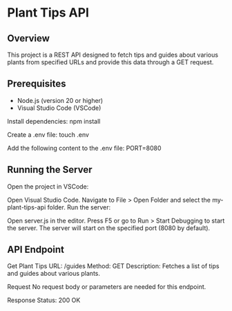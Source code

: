 # Plant Tips API

## Overview
This project is a REST API designed to fetch tips and guides about various plants from specified URLs and provide this data through a GET request.


## Prerequisites
- Node.js (version 20 or higher)
- Visual Studio Code (VSCode)

Install dependencies:
npm install

Create a .env file:
touch .env

Add the following content to the .env file:
PORT=8080


## Running the Server
Open the project in VSCode:

Open Visual Studio Code.
Navigate to File > Open Folder and select the my-plant-tips-api folder.
Run the server:

Open server.js in the editor.
Press F5 or go to Run > Start Debugging to start the server.
The server will start on the specified port (8080 by default).

## API Endpoint
Get Plant Tips
URL: /guides
Method: GET
Description: Fetches a list of tips and guides about various plants.

Request
No request body or parameters are needed for this endpoint.

Response
Status: 200 OK
